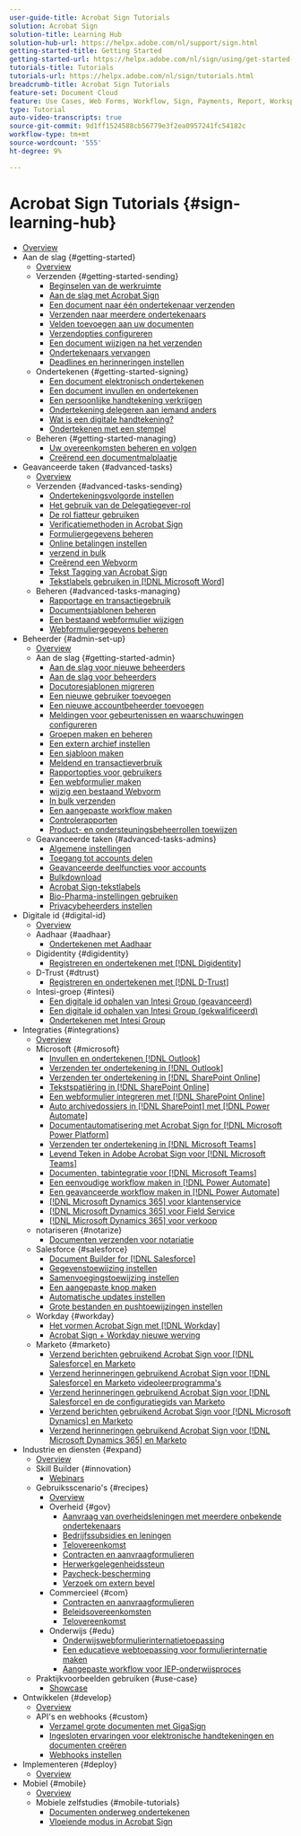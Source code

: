 ```yaml
---
user-guide-title: Acrobat Sign Tutorials
solution: Acrobat Sign
solution-title: Learning Hub
solution-hub-url: https://helpx.adobe.com/nl/support/sign.html
getting-started-title: Getting Started
getting-started-url: https://helpx.adobe.com/nl/sign/using/get-started-guide.html
tutorials-title: Tutorials
tutorials-url: https://helpx.adobe.com/nl/sign/tutorials.html
breadcrumb-title: Acrobat Sign Tutorials
feature-set: Document Cloud
feature: Use Cases, Web Forms, Workflow, Sign, Payments, Report, Workspace, Deadline, Administration, Digital ID, Form, Integrations, Mobile, Skill Builder
type: Tutorial
auto-video-transcripts: true
source-git-commit: 9d1ff1524588cb56779e3f2ea0957241fc54182c
workflow-type: tm+mt
source-wordcount: '555'
ht-degree: 9%

---
```



# Acrobat Sign Tutorials {#sign-learning-hub}

+ [Overview](overview.md)
+ Aan de slag {#getting-started}
   + [Overview](sign-beginner-tutorials/beginner-users-overview.md)
   + Verzenden {#getting-started-sending}
      + [Beginselen van de werkruimte](sign-beginner-tutorials/quick-tour.md)
      + [Aan de slag met Acrobat Sign](sign-beginner-tutorials/new-sender.md)
      + [Een document naar één ondertekenaar verzenden](sign-beginner-tutorials/send-to-single-recipient.md)
      + [Verzenden naar meerdere ondertekenaars](sign-beginner-tutorials/send-to-multiple-recipients.md)
      + [Velden toevoegen aan uw documenten](sign-beginner-tutorials/adding-fields.md)
      + [Verzendopties configureren](sign-beginner-tutorials/sending-options.md)
      + [Een document wijzigen na het verzenden](sign-beginner-tutorials/modify-in-flight.md)
      + [Ondertekenaars vervangen](sign-beginner-tutorials/replace-signer.md)
      + [Deadlines en herinneringen instellen](sign-beginner-tutorials/set-deadlines-reminders.md)
   + Ondertekenen {#getting-started-signing}
      + [Een document elektronisch ondertekenen](sign-beginner-tutorials/electronically-sign-a-document.md)
      + [Een document invullen en ondertekenen](sign-beginner-tutorials/fill-and-sign.md)
      + [Een persoonlijke handtekening verkrijgen](sign-beginner-tutorials/sign-in-person.md)
      + [Ondertekening delegeren aan iemand anders](sign-beginner-tutorials/delegate-signing.md)
      + [Wat is een digitale handtekening?](sign-beginner-tutorials/sign-with-a-digital-signature.md)
      + [Ondertekenen met een stempel](sign-beginner-tutorials/sign-with-a-stamp.md)
   + Beheren {#getting-started-managing}
      + [Uw overeenkomsten beheren en volgen](sign-beginner-tutorials/manage-and-track.md)
      + [ Creërend een documentmalplaatje ](https://experienceleague.adobe.com/docs/document-cloud-learn/sign-learning-hub/admin-set-up/getting-started-admin/create-a-template.html?lang=nl-NL)
+ Geavanceerde taken {#advanced-tasks}
   + [Overview](sign-advanced-users/advanced-users-overview.md)
   + Verzenden {#advanced-tasks-sending}
      + [Ondertekeningsvolgorde instellen](sign-advanced-users/setting-up-routing.md)
      + [Het gebruik van de Delegatiegever-rol](sign-advanced-users/delegate-signature.md)
      + [De rol fiatteur gebruiken](sign-advanced-users/add-an-approver.md)
      + [Verificatiemethoden in Acrobat Sign](sign-advanced-users/authentication-methods.md)
      + [Formuliergegevens beheren](sign-advanced-users/manage-form-data.md)
      + [Online betalingen instellen](sign-advanced-users/set-up-online-payments.md)
      + [ verzend in bulk ](https://experienceleague.adobe.com/docs/document-cloud-learn/sign-learning-hub/admin-set-up/getting-started-admin/megasign.html?lang=nl-NL)
      + [ Creërend een Webvorm ](https://experienceleague.adobe.com/docs/document-cloud-learn/sign-learning-hub/admin-set-up/getting-started-admin/webform.html?lang=nl-NL)
      + [ Tekst Tagging van Acrobat Sign ](https://experienceleague.adobe.com/docs/document-cloud-learn/sign-learning-hub/admin-set-up/advanced-tasks-admins/adobe-sign-text-tagging.html?lang=nl-NL)
      + [Tekstlabels gebruiken in  [!DNL Microsoft Word]](sign-advanced-users/text-tagging-word.md)
   + Beheren {#advanced-tasks-managing}
      + [Rapportage en transactiegebruik](sign-advanced-users/creating-a-report.md)
      + [Documentsjablonen beheren](sign-advanced-users/edit-a-template.md)
      + [Een bestaand webformulier wijzigen](sign-advanced-users/modify-webform.md)
      + [Webformuliergegevens beheren](sign-advanced-users/manage-webform-data.md)
+ Beheerder {#admin-set-up}
   + [Overview](admin/intro-admin-overview.md)
   + Aan de slag {#getting-started-admin}
      + [Aan de slag voor nieuwe beheerders](admin/get-started-admin.md)
      + [Aan de slag voor beheerders](admin/up-and-running-admin.md)
      + [Docutoresjablonen migreren](admin/docusign-templates.md)
      + [Een nieuwe gebruiker toevoegen](admin/add-users-to-your-account.md)
      + [Een nieuwe accountbeheerder toevoegen](admin/add-admin.md)
      + [Meldingen voor gebeurtenissen en waarschuwingen configureren](admin/set-up-shared-events-and-alert.md)
      + [Groepen maken en beheren](admin/create-and-manage-groups.md)
      + [Een extern archief instellen](admin/set-up-your-external-archive.md)
      + [Een sjabloon maken](sign-advanced-users/create-a-template.md)
      + [ Meldend en transactieverbruik ](https://experienceleague.adobe.com/nl/docs/document-cloud-learn/sign-learning-hub/advanced-tasks/advanced-tasks-managing/creating-a-report)
      + [Rapportopties voor gebruikers](admin/report-options.md)
      + [Een webformulier maken](sign-advanced-users/webform.md)
      + [ wijzig een bestaand Webvorm ](https://experienceleague.adobe.com/docs/document-cloud-learn/sign-learning-hub/advanced-tasks/advanced-tasks-managing/modify-webform.html?lang=nl-NL)
      + [In bulk verzenden](sign-advanced-users/megasign.md)
      + [Een aangepaste workflow maken](admin/building-a-custom-workflow.md)
      + [Controlerapporten](admin/audit-reports.md)
      + [Product- en ondersteuningsbeheerrollen toewijzen](admin/promote-admin.md)
   + Geavanceerde taken {#advanced-tasks-admins}
      + [Algemene instellingen](admin/learn-about-global-settings.md)
      + [Toegang tot accounts delen](admin/share-account-access.md)
      + [Geavanceerde deelfuncties voor accounts](admin/advanced-account-sharing.md)
      + [Bulkdownload](admin/bulk-download-tool.md)
      + [Acrobat Sign-tekstlabels](sign-advanced-users/adobe-sign-text-tagging.md)
      + [Bio-Pharma-instellingen gebruiken](admin/use-bio-pharma-settings.md)
      + [Privacybeheerders instellen](admin/privacy.md)
+ Digitale id {#digital-id}
   + [Overview](digitalid/digitalid-overview.md)
   + Aadhaar {#aadhaar}
      + [Ondertekenen met Aadhaar](digitalid/aadhaar-sign.md)
   + Digidentity {#digidentity}
      + [Registreren en ondertekenen met  [!DNL Digidentity]](digitalid/digidentity-sign.md)
   + D-Trust {#dtrust}
      + [Registreren en ondertekenen met [!DNL D-Trust]](digitalid/d-trust.md)
   + Intesi-groep {#intesi}
      + [Een digitale id ophalen van Intesi Group (geavanceerd)](digitalid/intesi-advanced.md)
      + [Een digitale id ophalen van Intesi Group (gekwalificeerd)](digitalid/intesi-qualified.md)
      + [Ondertekenen met Intesi Group](digitalid/intesi-sign.md)
+ Integraties {#integrations}
   + [Overview](integrations/integrations-overview.md)
   + Microsoft {#microsoft}
      + [Invullen en ondertekenen  [!DNL Outlook]](integrations/fill-and-sign-doc-microsoft-outlook.md)
      + [Verzenden ter ondertekening in  [!DNL Outlook]](integrations/send-for-signature-with-outlook.md)
      + [Verzenden ter ondertekening in  [!DNL SharePoint Online]](integrations/send-for-signature-with-sharepoint-online.md)
      + [Tekstspatiëring in  [!DNL SharePoint Online]](integrations/track-an-agreement-with-sharepoint-online.md)
      + [Een webformulier integreren met  [!DNL SharePoint Online]](integrations/integrate-web-form-sharepoint-online.md)
      + [Auto archivedossiers in  [!DNL SharePoint]  met  [!DNL Power Automate]](integrations/auto-archive-sharepoint-power-automate.md)
      + [Documentautomatisering met Acrobat Sign for  [!DNL Microsoft Power Platform]](integrations/documentautomation.md)
      + [Verzenden ter ondertekening in  [!DNL Microsoft Teams]](integrations/adobe-sign-teams-mortgage.md)
      + [ Levend Teken in Adobe Acrobat Sign voor  [!DNL Microsoft Teams]](integrations/live-sign-microsoft-teams.md)
      + [Documenten, tabintegratie voor  [!DNL Microsoft Teams]](integrations/acrobat-sign-teams-documents-tab.md)
      + [Een eenvoudige workflow maken in  [!DNL Power Automate]](integrations/simple-workflow-power-automate.md)
      + [Een geavanceerde workflow maken in  [!DNL Power Automate]](integrations/advanced-workflow-power-automate.md)
      + [[!DNL Microsoft Dynamics 365] voor klantenservice](integrations/dynamics-customer-service.md)
      + [[!DNL Microsoft Dynamics 365] voor Field Service](integrations/dynamics-field-service.md)
      + [[!DNL Microsoft Dynamics 365] voor verkoop](integrations/dynamics-sales.md)
   + notariseren {#notarize}
      + [Documenten verzenden voor notariatie](integrations/send-document-notarize.md)
   + Salesforce {#salesforce}
      + [Document Builder for  [!DNL Salesforce]](integrations/create-an-agreement-template.md)
      + [Gegevenstoewijzing instellen](integrations/set-up-data-mapping.md)
      + [Samenvoegingstoewijzing instellen](integrations/set-up-merging-map.md)
      + [Een aangepaste knop maken](integrations/create-a-custom-button.md)
      + [Automatische updates instellen](integrations/salesforce-automatic-updates.md)
      + [Grote bestanden en pushtoewijzingen instellen](integrations/salesforce-large-files.md)
   + Workday {#workday}
      + [Het vormen Acrobat Sign met  [!DNL Workday]](integrations/workday.md)
      + [Acrobat Sign + Workday nieuwe werving](integrations/acrobat-sign-workday-onboarding.md)
   + Marketo {#marketo}
      + [Verzend berichten gebruikend Acrobat Sign voor  [!DNL Salesforce]  en Marketo](integrations/marketo-salesforce-sms.md)
      + [Verzend herinneringen gebruikend Acrobat Sign voor  [!DNL Salesforce]  en Marketo videoleerprogramma&#39;s](integrations/marketo-salesforce-reminder-video.md)
      + [Verzend herinneringen gebruikend Acrobat Sign voor  [!DNL Salesforce]  en de configuratiegids van Marketo](integrations/marketo-salesforce-reminder.md)
      + [Verzend berichten gebruikend Acrobat Sign voor  [!DNL Microsoft Dynamics]  en Marketo](integrations/marketo-dynamics-sms.md)
      + [Verzend herinneringen gebruikend Acrobat Sign voor  [!DNL Microsoft Dynamics 365]  en Marketo](integrations/marketo-dynamics-reminder.md)
+ Industrie en diensten {#expand}
   + [Overview](sign-usecase/expand-inspire-overview.md)
   + Skill Builder {#innovation}
      + [Webinars](sign-usecase/innovation-series.md)
   + Gebruiksscenario&#39;s {#recipes}
      + [Overview](sign-usecase/recipes.md)
      + Overheid {#gov}
         + [Aanvraag van overheidsleningen met meerdere onbekende ondertekenaars](sign-usecase/webform-multiple-signers.md)
         + [Bedrijfssubsidies en leningen](sign-usecase/usecasegovgrants.md)
         + [Telovereenkomst](sign-usecase/usecasegovtelework.md)
         + [Contracten en aanvraagformulieren](sign-usecase/usecasegovcontracts.md)
         + [Herwerkgelegenheidssteun](sign-usecase/usecasegovreemployment.md)
         + [Paycheck-bescherming](sign-usecase/usecasegovpaycheck.md)
         + [Verzoek om extern bevel](sign-usecase/usecasegovremote.md)
      + Commercieel {#com}
         + [Contracten en aanvraagformulieren](sign-usecase/usecasecomcontracts.md)
         + [Beleidsovereenkomsten](sign-usecase/usecasecompolicy.md)
         + [Telovereenkomst](sign-usecase/usecasecomtelework.md)
      + Onderwijs {#edu}
         + [Onderwijswebformulierinternatietoepassing](sign-usecase/usecase-edu-intern.md)
         + [Een educatieve webtoepassing voor formulierinternatie maken](sign-usecase/usecase-edu-intern-create.md)
         + [Aangepaste workflow voor IEP-onderwijsproces](sign-usecase/usecase-edu-iep.md)
   + Praktijkvoorbeelden gebruiken {#use-case}
      + [Showcase](sign-usecase/use-case-showcase.md)
+ Ontwikkelen {#develop}
   + [Overview](develop/develop-overview.md)
   + API&#39;s en webhooks {#custom}
      + [Verzamel grote documenten met GigaSign](develop/gigasign.md)
      + [Ingesloten ervaringen voor elektronische handtekeningen en documenten creëren](develop/embeddedesignature.md)
      + [Webhooks instellen](develop/webhooks.md)
+ Implementeren {#deploy}
   + [Overview](deploy-overview.md)
+ Mobiel {#mobile}
   + [Overview](mobile/mobile-overview.md)
   + Mobiele zelfstudies {#mobile-tutorials}
      + [Documenten onderweg ondertekenen](mobile/sign-mobile.md)
      + [Vloeiende modus in Acrobat Sign](mobile/liquidmode.md)
